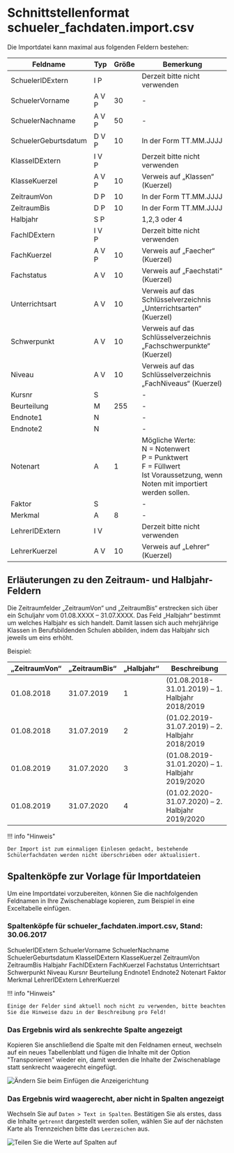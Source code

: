 # Schnittstellenformat schueler_fachdaten.import.csv

Die Importdatei kann maximal aus folgenden Feldern bestehen:

Feldname |Typ |Größe |Bemerkung
--|--|--|--
SchuelerIDExtern| I P||  Derzeit bitte nicht verwenden
SchuelerVorname| A V P |30|-
SchuelerNachname| A V P |50|-
SchuelerGeburtsdatum| D V P |10| In der Form TT.MM.JJJJ
KlasseIDExtern| I V P|  |Derzeit bitte nicht verwenden
KlasseKuerzel| A V P |10 |Verweis auf „Klassen“ (Kuerzel)
ZeitraumVon |D P| 10 |In der Form TT.MM.JJJJ
ZeitraumBis |D P |10 |In der Form TT.MM.JJJJ
Halbjahr |S P||  1,2,3 oder 4
FachIDExtern |I V P || Derzeit bitte nicht verwenden
FachKuerzel |A V P |10| Verweis auf „Faecher“ (Kuerzel)
Fachstatus |A V |10| Verweis auf „Faechstati“ (Kuerzel)
Unterrichtsart|A V |10| Verweis auf das Schlüsselverzeichnis „Unterrichtsarten“ (Kuerzel)
Schwerpunkt |A V |10| Verweis auf das Schlüsselverzeichnis „Fachschwerpunkte“ (Kuerzel)
Niveau| A V |10 |Verweis auf das Schlüsselverzeichnis „FachNiveaus“ (Kuerzel)
Kursnr| S|| -
Beurteilung |M| 255 |-
Endnote1 |N| |-
Endnote2 |N| |-
Notenart |A| 1| Mögliche Werte:<br/>N = Notenwert<br/>P = Punktwert<br/>F = Füllwert<br/>Ist Voraussetzung, wenn Noten mit importiert werden sollen.
Faktor| S|| -
Merkmal| A| 8| -
LehrerIDExtern |I V | |Derzeit bitte nicht verwenden
LehrerKuerzel |A V |10| Verweis auf „Lehrer“ (Kuerzel)

## Erläuterungen zu den Zeitraum- und Halbjahr- Feldern

Die Zeitraumfelder „ZeitraumVon“ und „ZeitraumBis“ erstrecken sich über ein Schuljahr vom 01.08.XXXX – 31.07.XXXX. Das Feld „Halbjahr“ bestimmt um welches Halbjahr es sich handelt.
Damit lassen sich auch mehrjährige Klassen in Berufsbildenden Schulen abbilden, indem das Halbjahr sich jeweils um eins erhöht.

Beispiel:

„ZeitraumVon“| „ZeitraumBis“ |„Halbjahr“ | Beschreibung
--|--|--|--
01.08.2018 |  31.07.2019 | 1  |(01.08.2018-31.01.2019) – 1. Halbjahr 2018/2019
01.08.2018 |  31.07.2019 | 2  |(01.02.2019-31.07.2019) – 2. Halbjahr 2018/2019
01.08.2019 |  31.07.2020 | 3   |(01.08.2019-31.01.2020) – 1. Halbjahr 2019/2020
01.08.2019 |  31.07.2020     | 4   |(01.02.2020-31.07.2020) – 2. Halbjahr 2019/2020

!!! info "Hinweis"

    Der Import ist zum einmaligen Einlesen gedacht, bestehende Schülerfachdaten werden nicht überschrieben oder aktualisiert.

## Spaltenköpfe zur Vorlage für Importdateien

Um eine Importdatei vorzubereiten, können Sie die nachfolgenden Feldnamen in Ihre Zwischenablage kopieren, zum Beispiel in eine Exceltabelle einfügen.

### Spaltenköpfe für schueler_fachdaten.import.csv, Stand: 30.06.2017

SchuelerIDExtern
SchuelerVorname
SchuelerNachname
SchuelerGeburtsdatum
KlasseIDExtern
KlasseKuerzel
ZeitraumVon
ZeitraumBis
Halbjahr
FachIDExtern
FachKuerzel
Fachstatus
Unterrichtsart
Schwerpunkt
Niveau
Kursnr
Beurteilung
Endnote1
Endnote2
Notenart
Faktor
Merkmal
LehrerIDExtern
LehrerKuerzel

!!! info "Hinweis"

    Einige der Felder sind aktuell noch nicht zu verwenden, bitte beachten Sie die Hinweise dazu in der Beschreibung pro Feld!

### Das Ergebnis wird als senkrechte Spalte angezeigt

Kopieren Sie anschließend die Spalte mit den Feldnamen erneut, wechseln auf ein neues Tabellenblatt und fügen die Inhalte mit der Option "Transponieren" wieder ein, damit werden die Inhalte der Zwischenablage statt senkrecht waagerecht eingefügt.

![Ändern Sie beim Einfügen die Anzeigerichtung](/assets/images/importe/magimp-8.png)

### Das Ergebnis wird waagerecht, aber nicht in Spalten angezeigt

Wechseln Sie auf `Daten > Text in Spalten`. Bestätigen Sie als erstes, dass die Inhalte `getrennt` dargestellt werden sollen, wählen Sie auf der nächsten Karte als Trennzeichen bitte das ``Leerzeichen`` aus.

![Teilen Sie die Werte auf Spalten auf](/assets/images/importe/magimp-9.png)
